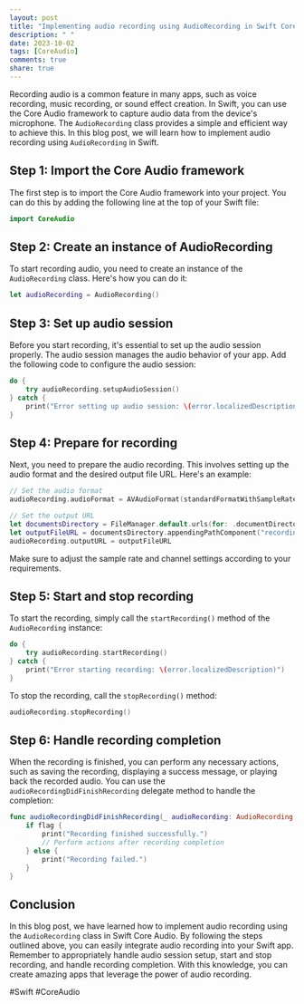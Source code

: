 ```yaml
---
layout: post
title: "Implementing audio recording using AudioRecording in Swift Core Audio"
description: " "
date: 2023-10-02
tags: [CoreAudio]
comments: true
share: true
---
```


Recording audio is a common feature in many apps, such as voice recording, music recording, or sound effect creation. In Swift, you can use the Core Audio framework to capture audio data from the device's microphone. The `AudioRecording` class provides a simple and efficient way to achieve this. In this blog post, we will learn how to implement audio recording using `AudioRecording` in Swift.

## Step 1: Import the Core Audio framework

The first step is to import the Core Audio framework into your project. You can do this by adding the following line at the top of your Swift file:

```swift
import CoreAudio
```

## Step 2: Create an instance of AudioRecording

To start recording audio, you need to create an instance of the `AudioRecording` class. Here's how you can do it:

```swift
let audioRecording = AudioRecording()
```

## Step 3: Set up audio session

Before you start recording, it's essential to set up the audio session properly. The audio session manages the audio behavior of your app. Add the following code to configure the audio session:

```swift
do {
    try audioRecording.setupAudioSession()
} catch {
    print("Error setting up audio session: \(error.localizedDescription)")
}
```

## Step 4: Prepare for recording

Next, you need to prepare the audio recording. This involves setting up the audio format and the desired output file URL. Here's an example:

```swift
// Set the audio format
audioRecording.audioFormat = AVAudioFormat(standardFormatWithSampleRate: 44100.0, channels: 1)!

// Set the output URL
let documentsDirectory = FileManager.default.urls(for: .documentDirectory, in: .userDomainMask)[0]
let outputFileURL = documentsDirectory.appendingPathComponent("recording.wav")
audioRecording.outputURL = outputFileURL
```

Make sure to adjust the sample rate and channel settings according to your requirements.

## Step 5: Start and stop recording

To start the recording, simply call the `startRecording()` method of the `AudioRecording` instance:

```swift
do {
    try audioRecording.startRecording()
} catch {
    print("Error starting recording: \(error.localizedDescription)")
}
```

To stop the recording, call the `stopRecording()` method:

```swift
audioRecording.stopRecording()
```

## Step 6: Handle recording completion

When the recording is finished, you can perform any necessary actions, such as saving the recording, displaying a success message, or playing back the recorded audio. You can use the `audioRecordingDidFinishRecording` delegate method to handle the completion:

```swift
func audioRecordingDidFinishRecording(_ audioRecording: AudioRecording, successfully flag: Bool) {
    if flag {
        print("Recording finished successfully.")
        // Perform actions after recording completion
    } else {
        print("Recording failed.")
    }
}
```

## Conclusion

In this blog post, we have learned how to implement audio recording using the `AudioRecording` class in Swift Core Audio. By following the steps outlined above, you can easily integrate audio recording into your Swift app. Remember to appropriately handle audio session setup, start and stop recording, and handle recording completion. With this knowledge, you can create amazing apps that leverage the power of audio recording.

#Swift #CoreAudio